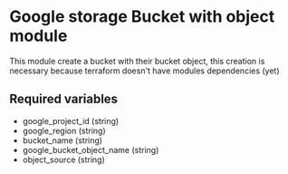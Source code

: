 # Google storage Bucket with object module

This module create a bucket with their bucket object, this creation is necessary because terraform doesn't have modules dependencies (yet)

## Required variables

  - google_project_id (string)
  - google_region (string)
  - bucket_name (string)
  - google_bucket_object_name (string)
  - object_source (string)